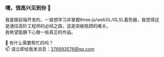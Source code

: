 ### 嘿，很高兴见到你 👋

我是做前端开发的，一直想学习并掌握three.js/webGL/GLSL着色器，我觉得这是通往高阶工程师的必经之路，这是突破瓶颈的难关。<br/>
我希望能静下心做一些真正的作品。

💬 有什么需要帮忙的吗？<br/>
📫 请立即给我发消息：<a href="mailto:376693576@qq.com" target="_blank">376693576@qq.com</a>

<!--
**javaLuo/javaLuo** is a ✨ _special_ ✨ repository because its `README.md` (this file) appears on your GitHub profile.

Here are some ideas to get you started:

- 🔭 I’m currently working on ...
- 🌱 I’m currently learning ...
- 👯 I’m looking to collaborate on ...
- 🤔 I’m looking for help with ...
- 💬 Ask me about ...
- 📫 How to reach me: ...
- 😄 Pronouns: ...
- ⚡ Fun fact: ...
-->
